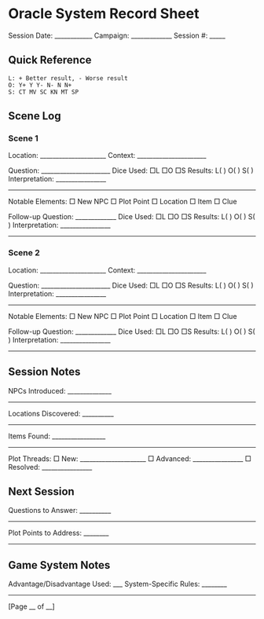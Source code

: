 # Oracle System Record Sheet
Session Date: ____________  Campaign: _____________  Session #: _____

## Quick Reference
```
L: + Better result, - Worse result
O: Y+ Y Y- N- N N+
S: CT MV SC KN MT SP
```

## Scene Log

### Scene 1
Location: _____________________
Context: ______________________

Question: ______________________
Dice Used:  □L  □O  □S
Results: L(   ) O(   ) S(   )
Interpretation: ________________
_____________________________
Notable Elements:
□ New NPC  □ Plot Point  □ Location  □ Item  □ Clue

Follow-up Question: _____________
Dice Used:  □L  □O  □S
Results: L(   ) O(   ) S(   )
Interpretation: ________________
_____________________________

### Scene 2
Location: _____________________
Context: ______________________

Question: ______________________
Dice Used:  □L  □O  □S
Results: L(   ) O(   ) S(   )
Interpretation: ________________
_____________________________
Notable Elements:
□ New NPC  □ Plot Point  □ Location  □ Item  □ Clue

Follow-up Question: _____________
Dice Used:  □L  □O  □S
Results: L(   ) O(   ) S(   )
Interpretation: ________________
_____________________________

## Session Notes
NPCs Introduced: ______________
_____________________________

Locations Discovered: __________
_____________________________

Items Found: _________________
_____________________________

Plot Threads:
□ New: _____________________
□ Advanced: ________________
□ Resolved: ________________

## Next Session
Questions to Answer: __________
_____________________________

Plot Points to Address: ________
_____________________________

## Game System Notes
Advantage/Disadvantage Used: ___
System-Specific Rules: ________
_____________________________

[Page __ of __]
